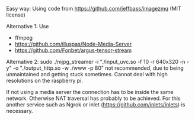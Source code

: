 Easy way:
Using code from https://github.com/jeffbass/imagezmq (MIT license)

Alternative 1:
Use
- ffmpeg  
- https://github.com/illuspas/Node-Media-Server
- https://github.com/Fonbet/argus-tensor-stream

Alternative 2:
sudo ./mjpg_streamer -i "./input_uvc.so -f 10 -r 640x320 -n -y" -o "./output_http.so -w ./www -p 80"
not recommended, due to being unmaintained and getting stuck sometimes. Cannot deal with high resolutions on the raspberry pi.

If not using a media server the connection has to be inside the same network. Otherwise NAT traversal has probably to be achieved. For this another service such as Ngrok or inlet (https://github.com/inlets/inlets) is necessary.
